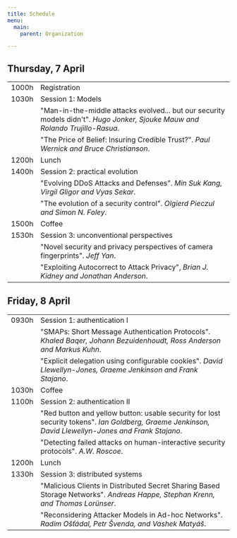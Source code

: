 ```yaml
---
title: Schedule
menu:
  main:
    parent: Organization

---
```


## Thursday, 7 April

|             |                |
|-------------|--------------|
| 1000h | Registration   |
| 1030h | Session 1: Models      |
| | "Man-in-the-middle attacks evolved... but our security models didn't". *Hugo Jonker, Sjouke Mauw and Rolando Trujillo-Rasua*. |
| | "The Price of Belief: Insuring Credible Trust?". *Paul Wernick and Bruce Christianson*.
| 1200h | Lunch
| 1400h | Session 2: practical evolution |
| | "Evolving DDoS Attacks and Defenses". *Min Suk Kang, Virgil Gligor and Vyas Sekar*.
| | "The evolution of a security control". *Olgierd Pieczul and Simon N. Foley*.
| 1500h | Coffee
| 1530h | Session 3: unconventional perspectives      |
| | "Novel security and privacy perspectives of camera fingerprints". *Jeff Yan*.
| | "Exploiting Autocorrect to Attack Privacy", *Brian J. Kidney and Jonathan Anderson*.


## Friday, 8 April

|             |                |
|-------------|--------------|
| 0930h | Session 1: authentication I      |
| | "SMAPs: Short Message Authentication Protocols". *Khaled Baqer, Johann Bezuidenhoudt, Ross Anderson and Markus Kuhn*.
| | "Explicit delegation using configurable cookies". *David Llewellyn-Jones, Graeme Jenkinson and Frank Stajano*.
| 1030h | Coffee
| 1100h | Session 2: authentication II      |
| | "Red button and yellow button: usable security for lost security tokens". *Ian Goldberg, Graeme Jenkinson, David Llewellyn-Jones and Frank Stajano*.
| | "Detecting failed attacks on human-interactive security protocols". *A.W. Roscoe*.
| 1200h | Lunch
| 1330h | Session 3: distributed systems      |
| | "Malicious Clients in Distributed Secret Sharing Based Storage Networks". *Andreas Happe, Stephan Krenn, and Thomas Lorünser*.
| | "Reconsidering Attacker Models in Ad-hoc Networks". *Radim Ošťádal, Petr Švenda, and Vashek Matyáš*.

